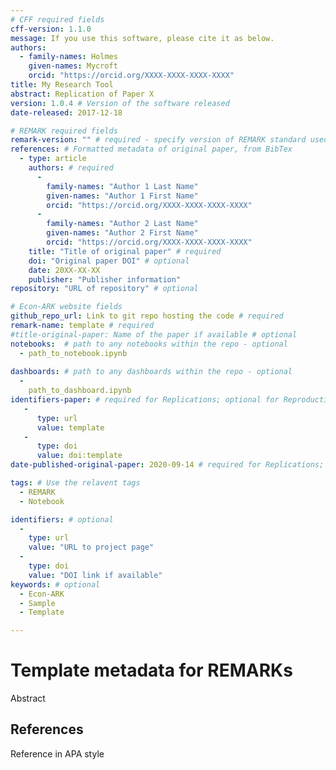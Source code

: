 ```yaml
---
# CFF required fields
cff-version: 1.1.0
message: If you use this software, please cite it as below.
authors:
  - family-names: Holmes
    given-names: Mycroft
	orcid: "https://orcid.org/XXXX-XXXX-XXXX-XXXX"
title: My Research Tool
abstract: Replication of Paper X
version: 1.0.4 # Version of the software released
date-released: 2017-12-18

# REMARK required fields
remark-version: "" # required - specify version of REMARK standard used
references: # Formatted metadata of original paper, from BibTex
  - type: article
    authors: # required
      -
        family-names: "Author 1 Last Name"
        given-names: "Author 1 First Name"
        orcid: "https://orcid.org/XXXX-XXXX-XXXX-XXXX"
      -
        family-names: "Author 2 Last Name"
        given-names: "Author 2 First Name"
        orcid: "https://orcid.org/XXXX-XXXX-XXXX-XXXX"
    title: "Title of original paper" # required
    doi: "Original paper DOI" # optional
    date: 20XX-XX-XX
    publisher: "Publisher information"
repository: "URL of repository" # optional

# Econ-ARK website fields 
github_repo_url: Link to git repo hosting the code # required 
remark-name: template # required
#title-original-paper: Name of the paper if available # optional 
notebooks:  # path to any notebooks within the repo - optional
  - path_to_notebook.ipynb
  
dashboards: # path to any dashboards within the repo - optional
  - 
    path_to_dashboard.ipynb
identifiers-paper: # required for Replications; optional for Reproductions
   - 
      type: url 
      value: template
   - 
      type: doi
      value: doi:template
date-published-original-paper: 2020-09-14 # required for Replications; optional for Reproductions

tags: # Use the relavent tags
  - REMARK
  - Notebook

identifiers: # optional
  - 
    type: url
    value: "URL to project page"
  - 
    type: doi
    value: "DOI link if available"
keywords: # optional
  - Econ-ARK
  - Sample
  - Template

---
```


# Template metadata for REMARKs

Abstract

## References

Reference in APA style
